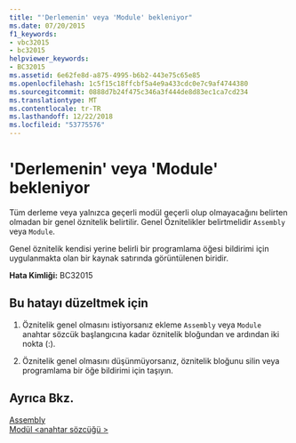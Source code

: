 ```yaml
---
title: "'Derlemenin' veya 'Module' bekleniyor"
ms.date: 07/20/2015
f1_keywords:
- vbc32015
- bc32015
helpviewer_keywords:
- BC32015
ms.assetid: 6e62fe8d-a875-4995-b6b2-443e75c65e85
ms.openlocfilehash: 1c5f15c18ffcbf5a4e9a433cdc0e7c9af4744380
ms.sourcegitcommit: 0888d7b24f475c346a3f444de8d83ec1ca7cd234
ms.translationtype: MT
ms.contentlocale: tr-TR
ms.lasthandoff: 12/22/2018
ms.locfileid: "53775576"
---
```

# <a name="assembly-or-module-expected"></a>'Derlemenin' veya 'Module' bekleniyor
Tüm derleme veya yalnızca geçerli modül geçerli olup olmayacağını belirten olmadan bir genel öznitelik belirtilir. Genel Öznitelikler belirtmelidir `Assembly` veya `Module`.  
  
 Genel öznitelik kendisi yerine belirli bir programlama öğesi bildirimi için uygulanmakta olan bir kaynak satırında görüntülenen biridir.  
  
 **Hata Kimliği:** BC32015  
  
## <a name="to-correct-this-error"></a>Bu hatayı düzeltmek için  
  
1.  Öznitelik genel olmasını istiyorsanız ekleme `Assembly` veya `Module` anahtar sözcük başlangıcına kadar öznitelik bloğundan ve ardından iki nokta (:).  
  
2.  Öznitelik genel olmasını düşünmüyorsanız, öznitelik bloğunu silin veya programlama bir öğe bildirimi için taşıyın.  
  
## <a name="see-also"></a>Ayrıca Bkz.  
 [Assembly](../../visual-basic/language-reference/modifiers/assembly.md)  
 [Modül \<anahtar sözcüğü >](../../visual-basic/language-reference/modifiers/module-keyword.md)  
   
 
